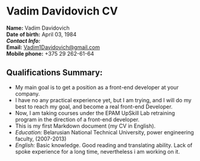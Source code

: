 # Vadim Davidovich CV
**Name:** Vadim Davidovich\
**Date of birth:** April 03, 1984\
_**Contact Info:**_\
**Email:** [Vadim1Davidovich@gmail.com]()\
**Mobile phone:** +375 29 262-61-64

Qualifications Summary:
-----------------------
- My main goal is to get a position as a front-end developer at your company.
- I have no any practical experience yet, but I am trying, and I will do my best to reach my goal, and become a real front-end Developer.
- Now, I am taking courses under the EPAM UpSkill Lab retraining program in the direction of a front-end developer.
- This is my first Markdown document (my CV in English).
- *Education:* Belarusian National Technical University, power engineering faculty, (2007-2013)
- *English:* Basic knowledge. Good reading and translating ability. Lack of spoke experience for a long time, nevertheless i am working on it.
